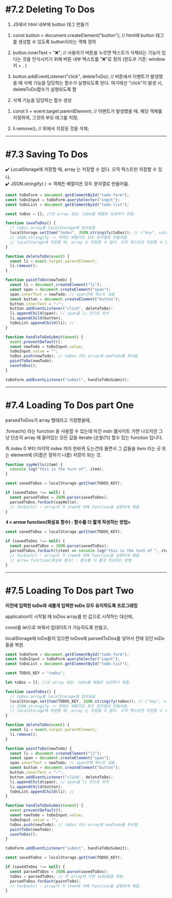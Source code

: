 # **#7.2 Deleting To Dos**

1. JS에서 html 내부에 button 태그 만들기

1) const button = document.createElement("button"); // html에 button 태그를 생성할 수 있도록 button이라는 객체 정의

2) button.innerText = "❌"; // 사용자가 버튼을 누르면 텍스트가 삭제되는 기능이 있다는 것을 인식시키기 위해 버튼 내부 텍스트를 "❌"로 정의 (윈도우 기준: window 키 + . )

3) button.addEventListener("click", deleteToDo); // 버튼에서 이벤트가 발생했을 때 삭제 기능을 담당하는 함수가 실행되도록 한다. 여기에선 "click"이 발생 시, deleteToDo함수가 실행되도록 함

2. 삭제 기능을 담당하는 함수 생성

1) const li = event.target.parentElement; // 이벤트가 발생했을 때, 해당 객체를 지정하여, 그것의 부모 태그를 지정;

2) li.remove(); // 위에서 지정된 것을 삭제;

---

# **#7.3 Saving To Dos**

<aside>
✔️ LocalStorage에 저장할 때, array 는 저장할 수 없다. 오직 텍스트만 저장할 수 있다.

</aside>

<aside>
✔️ JSON.stringify( ) -> 객체든 배열이든 모두 문자열로 만들어줌.

</aside>

```jsx
const toDoForm = document.getElementById("todo-form");
const toDoInput = toDoForm.querySelector("input");
const toDoList = document.getElementById("todo-list");

const toDos = []; //빈 array 생성. toDo를 배열로 보관하기 위함.

function saveToDos() {
  // toDos array를 localStorage에 집어넣음
  localStorage.setItem("todos", JSON.stringify(toDos)); // ("key", value)
  // JSON.stringify -> 객체든 배열이든 모두 문자열로 만들어줌.
  // localStorage에 저장할 때, array 는 저장할 수 없다. 오직 텍스트만 저장할 수 있다.
}

function deleteToDo(event) {
  const li = event.target.parentElement;
  li.remove();
}

function paintToDo(newTodo) {
  const li = document.createElement("li");
  const span = document.createElement("span");
  span.innerText = newTodo; // span안에 텍스트 넣음
  const button = document.createElement("button");
  button.innerText = "✅";
  button.addEventListener("click", deleteToDo);
  li.appendChild(span); // span을 li 안으로 위치
  li.appendChild(button);
  toDoList.appendChild(li); //
}

function handleToDoSubmit(event) {
  event.preventDefault();
  const newTodo = toDoInput.value;
  toDoInput.value = "";
  toDos.push(newTodo); // toDos 라는 array에 newTodo를 푸쉬함.
  paintToDo(newTodo);
  saveToDos();
}

toDoForm.addEventListener("submit", handleToDoSubmit);
```

---

# **#7.4 Loading To Dos part One**

parsedToDos가 array 형태라고 가정했을때,

.foreach() 라는 function 을 사용할 수 있는데 이건 mdn 웹사이트 가면 나오지만 그냥 단순히 array 에 들어있는 모든 값을 iterate (순찰(?)) 할수 있는 function 입니다.

즉 index 0 부터 마지막 index 까지 한바퀴 도는건데 돌면서 그 값들을 item 라는 곳 또는 element에 (이름은 정하기 나름) 저장이 되는 것.

```jsx
function sayHello(item) {
  console.log("this is the turn of", item);
}

const savedToDos = localStorage.getItem(TODOS_KEY);

if (savedToDos !== null) {
  const parsedToDos = JSON.parse(savedToDos);
  parsedToDos.forEach(sayHello);
  // forEach() : array의 각 item에 대해 function을 실행하게 해줌.
}
```

⬇**< arrow function(화살표 함수) : 함수를 더 짧게 작성하는 방법>**

```jsx
const savedToDos = localStorage.getItem(TODOS_KEY);

if (savedToDos !== null) {
  const parsedToDos = JSON.parse(savedToDos);
  parsedToDos.forEach((item) => console.log("this is the turn of ", item));
  // forEach() : array의 각 item에 대해 function을 실행하게 해줌.
  // arrow function(화살표 함수) : 함수를 더 짧게 작성하는 방법
}
```

---

# **#7.5 Loading To Dos part Two**

**이전에 입력한 toDo와 새롭게 입력한 toDo 모두 유지하도록 프로그래밍**

application이 시작될 때 toDos array를 빈 값으로 시작하는 대신에,

const를 let으로 바꿔서 업데이트가 가능하도록 만들고,

localStorage에 toDo들이 있으면 toDos에 parsedToDos를 넣어서 전에 있던 toDo들을 복원.

```jsx
const toDoForm = document.getElementById("todo-form");
const toDoInput = toDoForm.querySelector("input");
const toDoList = document.getElementById("todo-list");

const TODOS_KEY = "todos";

let toDos = []; //빈 array 생성. toDo를 배열로 보관하기 위함.

function saveToDos() {
  // toDos array를 localStorage에 집어넣음
  localStorage.setItem(TODOS_KEY, JSON.stringify(toDos)); // ("key", value)
  // JSON.stringify -> 객체든 배열이든 모두 문자열로 만들어줌.
  // localStorage에 저장할 때, array 는 저장할 수 없다. 오직 텍스트만 저장할 수 있다.
}

function deleteToDo(event) {
  const li = event.target.parentElement;
  li.remove();
}

function paintToDo(newTodo) {
  const li = document.createElement("li");
  const span = document.createElement("span");
  span.innerText = newTodo; // span안에 텍스트 넣음
  const button = document.createElement("button");
  button.innerText = "✅";
  button.addEventListener("click", deleteToDo);
  li.appendChild(span); // span을 li 안으로 위치
  li.appendChild(button);
  toDoList.appendChild(li); //
}

function handleToDoSubmit(event) {
  event.preventDefault();
  const newTodo = toDoInput.value;
  toDoInput.value = "";
  toDos.push(newTodo); // toDos 라는 array에 newTodo를 푸쉬함.
  paintToDo(newTodo);
  saveToDos();
}

toDoForm.addEventListener("submit", handleToDoSubmit);

const savedToDos = localStorage.getItem(TODOS_KEY);

if (savedToDos !== null) {
  const parsedToDos = JSON.parse(savedToDos);
  toDos = parsedToDos; // 빈 array에 이전 todo들을 복원.
  parsedToDos.forEach(paintToDo);
  // forEach() : array의 각 item에 대해 function을 실행하게 해줌.
}
```

